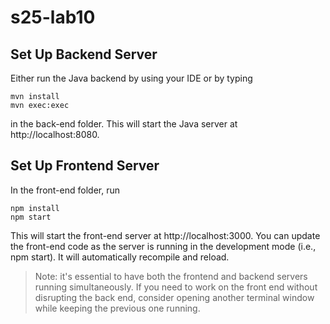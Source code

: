 # s25-lab10
## Set Up Backend Server ##
Either run the Java backend by using your IDE or by typing 

```
mvn install
mvn exec:exec
```
in the back-end folder. This will start the Java server at http://localhost:8080.

## Set Up Frontend Server ##
In the front-end folder, run

```
npm install
npm start
```

This will start the front-end server at http://localhost:3000. You can update the front-end code as the server is running in the development mode (i.e., npm start). It will automatically recompile and reload.

> Note: it's essential to have both the frontend and backend servers running simultaneously. If you need to work on the front end without disrupting the back end, consider opening another terminal window while keeping the previous one running.
